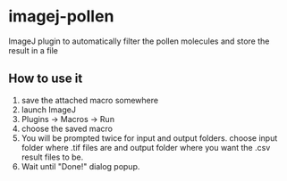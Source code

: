 # imagej-pollen

ImageJ plugin to automatically filter the pollen molecules and store the result in a file

## How to use it

1. save the attached macro somewhere
2. launch ImageJ
3. Plugins -> Macros -> Run
4. choose the saved macro
5. You will be prompted twice for input and output folders. choose input folder where .tif files are and output folder where you want the .csv result files to be.
6. Wait until "Done!" dialog popup.
